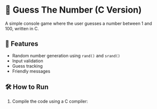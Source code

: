 # 🎯 Guess The Number (C Version)

A simple console game where the user guesses a number between 1 and 100, written in C.

## 🚀 Features
- Random number generation using `rand()` and `srand()`
- Input validation
- Guess tracking
- Friendly messages

## 🛠️ How to Run

1. Compile the code using a C compiler:

